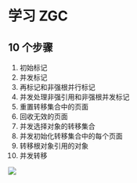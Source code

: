 # 学习 ZGC

## 10 个步骤

1. 初始标记
2. 并发标记
3. 再标记和非强根并行标记
4. 并发处理非强引用和非强根并发标记
5. 重置转移集合中的页面
6. 回收无效的页面
7. 并发选择对象的转移集合
8. 并发初始化转移集合中的每个页面
9. 转移根对象引用的对象
10. 并发转移

![](Learning-ZGC-huodongtu.png)

